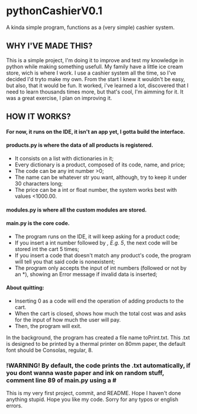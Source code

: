 # pythonCashierV0.1
A kinda simple program, functions as a (very simple) cashier system.

## WHY I'VE MADE THIS?
This is a simple project, I'm doing it to improve and test my knowledge in python while making something usefull.
My family have a little ice cream store, wich is where I work. I use a cashier system all the time, so I've decided I'd tryto make my own.
From the start I knew it wouldn't be easy, but also, that it would be fun.
It worked, i've learned a lot, discovered that I need to learn thousands times more, but that's cool, I'm aimming for it.
It was a great exercise, I plan on improving it.
  
## HOW IT WORKS?

#### For now, it runs on the IDE, it isn't an app yet, I gotta build the interface.
#### products.py is where the data of all products is registered.
- It consists on a list with dictionaries in it;
- Every dictionary is a product, composed of its code, name, and price;
- The code can be any int number >0;
- The name can be whatever str you want, although, try to keep it under 30 characters long;
- The price can be a int or float number, the system works best with values <1000.00.

#### modules.py is where all the custom modules are stored.
#### main.py is the core code.
- The program runs on the IDE, it will keep asking for a product code;
- If you insert a int number followed by *, E.g. 5*, the next code will be stored int the cart 5 times;
- If you insert a code that doesn't match any product's code, the program will tell you that said code is nonexistent;
- The program only accepts the input of int numbers (followed or not by an *), showing an Error message if invalid data is inserted;

#### About quitting:
- Inserting 0 as a code will end the operation of adding products to the cart.
- When the cart is closed, shows how much the total cost was and asks for the input of how much the user will pay.
- Then, the program will exit.

In the background, the program has created a file name toPrint.txt.
This .txt is designed to be printed by a thermal printer on 80mm paper, the default font should be Consolas, regular, 8.

### **!WARNING! By default, the code prints the .txt automatically, if you dont wanna waste paper and ink on random stuff, comment line 89 of main.py using a #**

This is my very first project, commit, and README. Hope I haven't done anything stupid. Hope you like my code.
Sorry for any typos or english errors.
